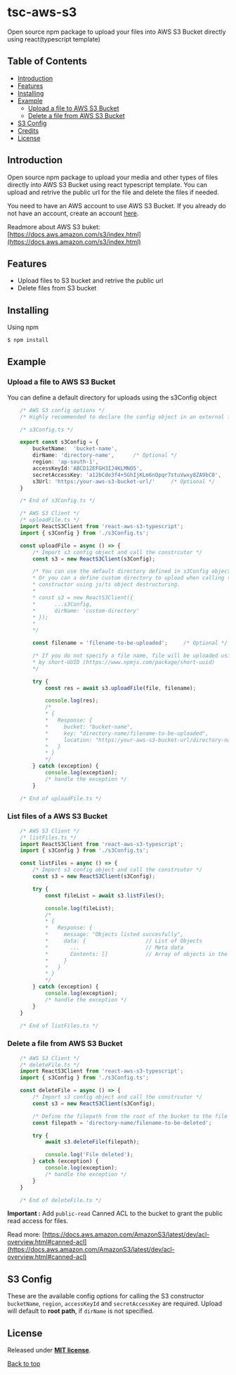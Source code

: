 # tsc-aws-s3

Open source npm package to upload your files into AWS S3 Bucket directly using react(typescript template)

## Table of Contents

- [Introduction](#introduction)
- [Features](#features)
- [Installing](#installing)
- [Example](#example)
    - [Upload a file to AWS S3 Bucket](#upload-a-file-to-aws-s3-bucket)
    - [Delete a file from AWS S3 Bucket](#delete-a-file-from-aws-s3-bucket)
- [S3 Config](#s3-config)
- [Credits](#credits)
- [License](#license)


## Introduction

Open source npm package to upload your media and other types of files directly into AWS S3 Bucket using react typescript template. You can upload and retrive the public url for the file and delete the files if needed.

You need to have an AWS account to use AWS S3 Bucket. If you already do not have an account, create an account [here](https://console.aws.amazon.com).

Readmore about AWS S3 buket: [https://docs.aws.amazon.com/s3/index.html](https://docs.aws.amazon.com/s3/index.html)

## Features

- Upload files to S3 bucket and retrive the public url
- Delete files from S3 bucket

## Installing

Using npm

```bash
$ npm install
```

## Example

### Upload a file to AWS S3 Bucket

You can define a default directory for uploads using the s3Config object

```typescript
    /* AWS S3 config options */
    /* Highly recommended to declare the config object in an external file import it when needed */

    /* s3Config.ts */

    export const s3Config = {
        bucketName:  'bucket-name',
        dirName: 'directory-name',      /* Optional */
        region: 'ap-south-1',
        accessKeyId:'ABCD12EFGH3IJ4KLMNO5',
        secretAccessKey: 'a12bCde3f4+5GhIjKLm6nOpqr7stuVwxy8ZA9bC0',
        s3Url: 'https:/your-aws-s3-bucket-url/'     /* Optional */
    }

    /* End of s3Config.ts */
```

```typescript
    /* AWS S3 Client */
    /* uploadFile.ts */
    import ReactS3Client from 'react-aws-s3-typescript';
    import { s3Config } from './s3Config.ts';

    const uploadFile = async () => {
        /* Import s3 config object and call the constrcutor */
        const s3 = new ReactS3Client(s3Config);

        /* You can use the default directory defined in s3Config object
        * Or you can a define custom directory to upload when calling the
        * constructor using js/ts object destructuring.
        * 
        * const s3 = new ReactS3Client({
        *      ...s3Config,
        *      dirName: 'custom-directory'
        * });
        * 
        */

        const filename = 'filename-to-be-uploaded';     /* Optional */

        /* If you do not specify a file name, file will be uploaded using uuid generated 
        * by short-UUID (https://www.npmjs.com/package/short-uuid)
        */

        try {
            const res = await s3.uploadFile(file, filename);

            console.log(res);
            /*
            * {
            *   Response: {
            *     bucket: "bucket-name",
            *     key: "directory-name/filename-to-be-uploaded",
            *     location: "https:/your-aws-s3-bucket-url/directory-name/filename-to-be-uploaded"
            *   }
            * }
            */
        } catch (exception) {
            console.log(exception);
            /* handle the exception */
        }

    /* End of uploadFile.ts */
```

### List files of a AWS S3 Bucket

```typescript
    /* AWS S3 Client */
    /* listFiles.ts */
    import ReactS3Client from 'react-aws-s3-typescript';
    import { s3Config } from './s3Config.ts';

    const listFiles = async () => {
        /* Import s3 config object and call the constrcutor */
        const s3 = new ReactS3Client(s3Config);

        try {
            const fileList = await s3.listFiles();

            console.log(fileList);
            /*
            * {
            *   Response: {
            *     message: "Objects listed succesfully",
            *     data: {                   // List of Objects
            *       ...                     // Meta data
            *       Contents: []            // Array of objects in the bucket
            *     }
            *   }
            * }
            */
        } catch (exception) {
            console.log(exception);
            /* handle the exception */
        }
    }

    /* End of listFiles.ts */
```

### Delete a file from AWS S3 Bucket

```typescript
    /* AWS S3 Client */
    /* deleteFile.ts */
    import ReactS3Client from 'react-aws-s3-typescript';
    import { s3Config } from './s3Config.ts';

    const deleteFile = async () => {
        /* Import s3 config object and call the constrcutor */
        const s3 = new ReactS3Client(s3Config);

        /* Define the filepath from the root of the bucket to the file to be deleted */
        const filepath = 'directory-name/filename-to-be-deleted';

        try {
            await s3.deleteFile(filepath);

            console.log('File deleted');
        } catch (exception) {
            console.log(exception);
            /* handle the exception */
        }
    }

    /* End of deleteFile.ts */
```

__Important :__ Add `public-read` Canned ACL to the bucket to grant the public read access for files.

Read more: [https://docs.aws.amazon.com/AmazonS3/latest/dev/acl-overview.html#canned-acl](https://docs.aws.amazon.com/AmazonS3/latest/dev/acl-overview.html#canned-acl)

## S3 Config

These are the available config options for calling the S3 constructor `bucketName`, `region`, `accessKeyId` and `secretAccessKey` are required. Upload will default to __root path__, if `dirName` is not specified.

## License

Released under [__MIT license__](https://opensource.org/licenses/MIT).

[Back to top](#table-of-contents)


